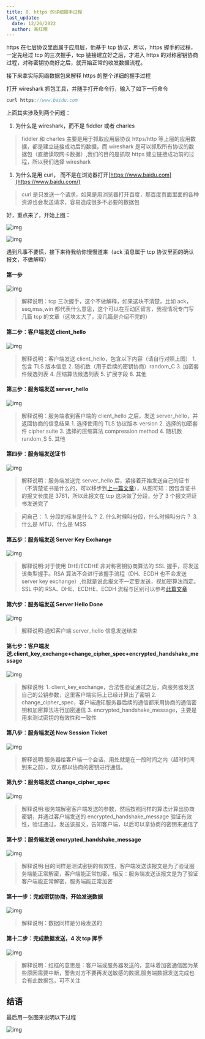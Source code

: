 ```yaml
---
title: 8. https 的详细握手过程
last_update:
  date: 12/26/2022
  author: 高红翔
---
```


https 在七层协议里面属于应用层，他基于 tcp 协议，所以，https 握手的过程，一定先经过 tcp 的三次握手，tcp 链接建立好之后，才进入 https 的对称密钥协商过程，对称密钥协商好之后，就开始正常的收发数据流程。

接下来拿实际网络数据包来解释 https 的整个详细的握手过程

打开 wireshark 抓包工具，并随手打开命令行，输入了如下一行命令

```js
curl https://www.baidu.com
```

上面其实涉及到两个问题：

1. 为什么是 wireshark，而不是 fiddler 或者 charles

> fiddler 和 charles 主要是用于抓取应用层协议 https/http 等上层的应用数据，都是建立链接成功后的数据，而 wireshark 是可以抓取所有协议的数据包（直接读取网卡数据）,我们的目的是抓取 https 建立链接成功前的过程，所以我们选择 wireshark

1. 为什么是用 curl， 而不是在浏览器打开[https://www.baidu.com](https://www.baidu.com/)

> curl 是只发送一个请求，如果是用浏览器打开百度，那百度页面里面的各种资源也会发送请求，容易造成很多不必要的数据包

好，重点来了，开始上图：

![img](https://p1-jj.byteimg.com/tos-cn-i-t2oaga2asx/gold-user-assets/2020/7/7/173272d35f23a759~tplv-t2oaga2asx-image.image)

![img](https://p1-jj.byteimg.com/tos-cn-i-t2oaga2asx/gold-user-assets/2020/7/7/173272d35d13a4a3~tplv-t2oaga2asx-image.image)

遇到凡事不要慌，接下来待我给你慢慢道来（ack 消息属于 tcp 协议里面的确认报文，不做解释）

#### 第一步

![img](https://p1-jj.byteimg.com/tos-cn-i-t2oaga2asx/gold-user-assets/2020/7/7/173272d37944412d~tplv-t2oaga2asx-image.image)

> 解释说明：tcp 三次握手，这个不做解释，如果这块不清楚，比如 ack，seq,mss,win 都代表什么意思，这个可以在互动区留言，我视情况专门写几篇 tcp 的文章（这块太大了，没几篇是介绍不完的）

#### 第二步：客户端发送 client_hello

![img](https://p1-jj.byteimg.com/tos-cn-i-t2oaga2asx/gold-user-assets/2020/7/7/173272d382590b63~tplv-t2oaga2asx-image.image)

> 解释说明：客户端发送 client_hello，包含以下内容（请自行对照上图） 1. 包含 TLS 版本信息 2. 随机数（用于后续的密钥协商）random_C 3. 加密套件候选列表 4. 压缩算法候选列表 5. 扩展字段 6. 其他

#### 第三步：服务端发送 server_hello

![img](https://p1-jj.byteimg.com/tos-cn-i-t2oaga2asx/gold-user-assets/2020/7/7/173272d382b41cba~tplv-t2oaga2asx-image.image)

> 解释说明：服务端收到客户端的 client_hello 之后，发送 server_hello，并返回协商的信息结果 1. 选择使用的 TLS 协议版本 version 2. 选择的加密套件 cipher suite 3. 选择的压缩算法 compression method 4. 随机数 random_S 5. 其他

#### 第四步：服务端发送证书

![img](https://p1-jj.byteimg.com/tos-cn-i-t2oaga2asx/gold-user-assets/2020/7/7/173272d38fb8cb0a~tplv-t2oaga2asx-image.image)

> 解释说明：服务端发送完 server_hello 后，紧接着开始发送自己的证书（不清楚证书是什么的，可以移步到[上一篇文章](https://juejin.cn/post/6845166890675863559)），从图可知：因包含证书的报文长度是 3761，所以此报文在 tcp 这块做了分段，分了 3 个报文把证书发送完了

> 问自己： 1. 分段的标准是什么？ 2. 什么时候叫分段，什么时候叫分片？ 3. 什么是 MTU，什么是 MSS

#### 第五步：服务端发送 Server Key Exchange

![img](https://p1-jj.byteimg.com/tos-cn-i-t2oaga2asx/gold-user-assets/2020/7/7/173272d39c421f6c~tplv-t2oaga2asx-image.image)

> 解释说明:对于使用 DHE/ECDHE 非对称密钥协商算法的 SSL 握手，将发送该类型握手。RSA 算法不会进行该握手流程（DH、ECDH 也不会发送 server key exchange）,也就是说此报文不一定要发送，视加密算法而定。SSL 中的 RSA、DHE、ECDHE、ECDH 流程与区别可以参考[此篇文章](https://blog.csdn.net/mrpre/article/details/78025940)

#### 第六步：服务端发送 Server Hello Done

![img](https://p1-jj.byteimg.com/tos-cn-i-t2oaga2asx/gold-user-assets/2020/7/7/173272d39da43999~tplv-t2oaga2asx-image.image)

> 解释说明:通知客户端 server_hello 信息发送结束

#### 第七步：客户端发送.client_key_exchange+change_cipher_spec+encrypted_handshake_message

![img](https://p1-jj.byteimg.com/tos-cn-i-t2oaga2asx/gold-user-assets/2020/7/7/173272d3a40a1250~tplv-t2oaga2asx-image.image)

> 解释说明: 1. client_key_exchange，合法性验证通过之后，向服务器发送自己的公钥参数，这里客户端实际上已经计算出了密钥 2. change_cipher_spec，客户端通知服务器后续的通信都采用协商的通信密钥和加密算法进行加密通信 3. encrypted_handshake_message，主要是用来测试密钥的有效性和一致性

#### 第八步：服务端发送 New Session Ticket

![img](https://p1-jj.byteimg.com/tos-cn-i-t2oaga2asx/gold-user-assets/2020/7/7/173272d3abf1b828~tplv-t2oaga2asx-image.image)

> 解释说明:服务器给客户端一个会话，用处就是在一段时间之内（超时时间到来之前），双方都以协商的密钥进行通信。

#### 第九步：服务端发送 change_cipher_spec

![img](https://p1-jj.byteimg.com/tos-cn-i-t2oaga2asx/gold-user-assets/2020/7/7/173272d3c1450526~tplv-t2oaga2asx-image.image)

> 解释说明:服务端解密客户端发送的参数，然后按照同样的算法计算出协商密钥，并通过客户端发送的 encrypted_handshake_message 验证有效性，验证通过，发送该报文，告知客户端，以后可以拿协商的密钥来通信了

#### 第十步：服务端发送 encrypted_handshake_message

![img](https://p1-jj.byteimg.com/tos-cn-i-t2oaga2asx/gold-user-assets/2020/7/7/173272d3c16ebfc4~tplv-t2oaga2asx-image.image)

> 解释说明:目的同样是测试密钥的有效性，客户端发送该报文是为了验证服务端能正常解密，客户端能正常加密，相反：服务端发送该报文是为了验证客户端能正常解密，服务端能正常加密

#### 第十一步：完成密钥协商，开始发送数据

![img](https://p1-jj.byteimg.com/tos-cn-i-t2oaga2asx/gold-user-assets/2020/7/7/173272d3c1a4c0bc~tplv-t2oaga2asx-image.image)

> 解释说明：数据同样是分段发送的

#### 第十二步：完成数据发送，4 次 tcp 挥手

![img](https://p1-jj.byteimg.com/tos-cn-i-t2oaga2asx/gold-user-assets/2020/7/7/173272d3c683075f~tplv-t2oaga2asx-image.image)

> 解释说明：红框的意思是：客户端或服务器发送的，意味着加密通信因为某些原因需要中断，警告对方不要再发送敏感的数据,服务端数据发送完成也会有此数据包，可不关注

## 结语

最后用一张图来说明以下过程

![img](https://p1-jj.byteimg.com/tos-cn-i-t2oaga2asx/gold-user-assets/2020/7/7/173272d3c783474a~tplv-t2oaga2asx-image.image)
